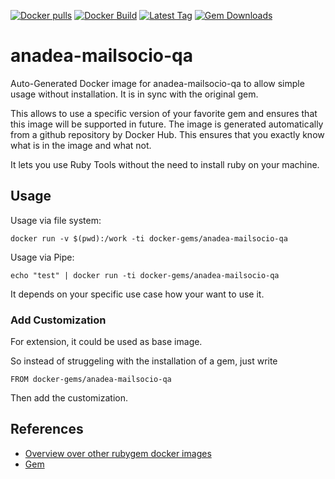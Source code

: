 [![Docker pulls](https://img.shields.io/docker/pulls/rubygem/anadea-mailsocio-qa.svg)](https://hub.docker.com/r/rubygem/anadea-mailsocio-qa/)
[![Docker Build](https://img.shields.io/docker/automated/rubygem/anadea-mailsocio-qa.svg)](https://hub.docker.com/r/rubygem/anadea-mailsocio-qa/)
[![Latest Tag](https://img.shields.io/github/tag/docker-rubygem/anadea-mailsocio-qa.svg)](https://hub.docker.com/r/rubygem/anadea-mailsocio-qa/)
[![Gem Downloads](https://img.shields.io/gem/dt/anadea-mailsocio-qa.svg)](https://rubygems.org/gems/anadea-mailsocio-qa/)
# anadea-mailsocio-qa

Auto-Generated Docker image for anadea-mailsocio-qa to allow simple usage without installation.
It is in sync with the original gem.

This allows to use a specific version of your favorite gem and ensures that this image will be supported in future.
The image is generated automatically from a github repository by Docker Hub.
This ensures that you exactly know what is in the image and what not.

It lets you use Ruby Tools without the need to install ruby on your machine.

## Usage

Usage via file system:

`docker run -v $(pwd):/work -ti docker-gems/anadea-mailsocio-qa`

Usage via Pipe:

`echo "test" | docker run -ti docker-gems/anadea-mailsocio-qa`

It depends on your specific use case how your want to use it.

### Add Customization

For extension, it could be used as base image.

So instead of struggeling with the installation of a gem, just write

`FROM docker-gems/anadea-mailsocio-qa`

Then add the customization.

## References

 - [Overview over other rubygem docker images](https://github.com/thinkbot/docker-rubygem)
 - [Gem](https://rubygems.org/gems/anadea-mailsocio-qa/)
